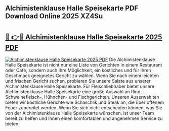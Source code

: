## Alchimistenklause Halle Speisekarte PDF Download Online 2025 XZ4Su

# <h2><a href="http://gc6obn.nevu.top/?p=Alchimistenklause+Halle+Speisekarte">🔗 👉🔴 Alchimistenklause Halle Speisekarte 2025 PDF</a></h2>

[![Alchimistenklause Halle Speisekarte 2025 PDF](https://i.imgur.com/dBaPXMq.png)](http://gc6obn.nevu.top/?p=Alchimistenklause+Halle+Speisekarte)
Die Alchimistenklause Halle Speisekarte ist nicht nur eine Liste von Gerichten in einem Restaurant oder Café, sondern auch Ihre Möglichkeit, ein köstliches und für Ihren Geschmack geeignetes Gericht zu wählen. Wenn Sie nach einem leichten und frischen Gericht suchen, probieren Sie unsere Salate aus unserer Alchimistenklause Halle Speisekarte. Für Fleischliebhaber bietet unsere Alchimistenklause Halle Speisekarte eine große Auswahl an Rind-, Schweinefleisch-, Hühnchen- und Fischgerichten. Unseren Auserwählten bieten wir köstliche Gerichte wie Schaschlik und Steak an, die über offenem Feuer zubereitet werden. Wenn Sie sich nicht entscheiden können, was Sie von der Alchimistenklause Halle Speisekarte wünschen, ist unser Team bereit zu helfen und Ihnen einen komfortablen und angenehmen Service zu bieten.

